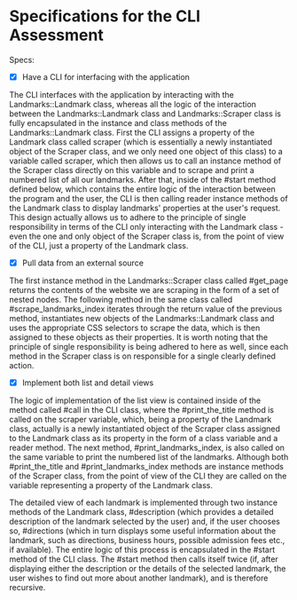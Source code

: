 # Specifications for the CLI Assessment

Specs:

- [x] Have a CLI for interfacing with the application

The CLI interfaces with the application by interacting with the Landmarks::Landmark class, whereas
all the logic of the interaction between the Landmarks::Landmark class and Landmarks::Scraper class
is fully encapsulated in the instance and class methods of the Landmarks::Landmark class. First the CLI
assigns a property of the Landmark class called scraper (which is essentially a newly instantiated
object of the Scraper class, and we only need one object of this class) to a variable called scraper,
which then allows us to call an instance method of the Scraper class directly on this variable and to
scrape and print a numbered list of all our landmarks. After that, inside of the #start method defined
below, which contains the entire logic of the interaction between the program and the user, the CLI
is then calling reader instance methods of the Landmark class to display landmarks' properties at the user's
request. This design actually allows us to adhere to the principle of single responsibility in terms of
the CLI only interacting with the Landmark class - even the one and only object of the Scraper class is,
from the point of view of the CLI, just a property of the Landmark class.

- [x] Pull data from an external source

The first instance method in the Landmarks::Scraper class called #get_page returns the contents of the website
we are scraping in the form of a set of nested nodes. The following method in the same class called #scrape_landmarks_index
iterates through the return value of the previous method, instantiates new objects of the Landmarks::Landmark class
and uses the appropriate CSS selectors to scrape the data, which is then assigned to these objects as their properties.
It is worth noting that the principle of single responsibility is being adhered to here as well, since each method
in the Scraper class is on responsible for a single clearly defined action.

- [x] Implement both list and detail views

The logic of implementation of the list view is contained inside of the method called #call in the CLI class, where
the #print_the_title method is called on the scraper variable, which, being a property of the Landmark class,
actually is a newly instantiated object of the Scraper class assigned to the Landmark class as its property
in the form of a class variable and a reader method. The next method, #print_landmarks_index, is also called on the
same variable to print the numbered list of the landmarks. Although both #print_the_title and #print_landmarks_index
methods are instance methods of the Scraper class, from the point of view of the CLI they are called on the variable
representing a property of the Landmark class.

The detailed view of each landmark is implemented through two instance methods of the Landmark class, #description
(which provides a detailed description of the landmark selected by the user) and, if the user chooses so, #directions
(which in turn displays some useful information about the landmark, such as directions, business hours, possible
admission fees etc., if available). The entire logic of this process is encapsulated in the #start method of the CLI
class. The #start method then calls itself twice (if, after displaying either the description or the details of the
selected landmark, the user wishes to find out more about another landmark), and is therefore recursive.
